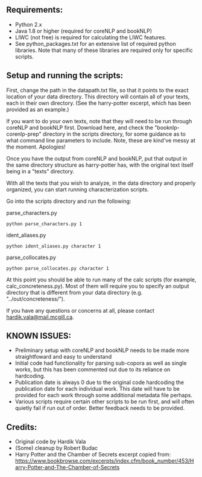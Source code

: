 Requirements:
-------
- Python 2.x
- Java 1.8 or higher (required for coreNLP and bookNLP)
- LIWC (not free) is required for calculating the LIWC features.
- See python_packages.txt for an extensive list of required python libraries.
	Note that many of these libraries are required only for specific scripts.


Setup and running the scripts:
-------
First, change the path in the datapath.txt file, so that it points to the exact location of your data directory.
This directory will contain all of your texts, each in their own directory. (See the harry-potter excerpt,
which has been provided as an example.)

If you want to do your own texts, note that they will need to be run through coreNLP and bookNLP first.
Download here, and check the "booknlp-corenlp-prep" directory in the scripts directory, for some guidance
as to what command line parameters to include. Note, these are kind've messy at the moment. Apologies!

Once you have the output from coreNLP and bookNLP, put that output in the same directory structure as
harry-potter has, with the original text itself being in a "texts" directory.

With all the texts that you wish to analyze, in the data directory and properly organized, you can start
running characterization scripts.

Go into the scripts directory and run the following:

parse_characters.py
```
python parse_characters.py 1
```
ident_aliases.py
```
python ident_aliases.py character 1
```
parse_collocates.py
```
python parse_collocates.py character 1
```

At this point you should be able to run many of the calc scripts (for example, calc_concreteness.py).
Most of them will require you to specify an output directory that is different from your data directory
(e.g. "../out/concreteness/").


If you have any questions or concerns at all, please contact hardik.vala@mail.mcgill.ca.


KNOWN ISSUES:
-------
- Preliminary setup with coreNLP and bookNLP needs to be made more straightfoward and easy to understand
- Initial code had functionality for parsing sub-copora as well as single works, but this has been commented
	out due to its reliance on hardcoding.
- Publication date is always 0 due to the original code hardcoding the publication date for each individual
	work. This date will have to be provided for each work through some additional metadata file perhaps.
- Various scripts require certain other scripts to be run first, and will often quietly fail if run out of
	order. Better feedback needs to be provided.

Credits:
-------
- Original code by Hardik Vala
- (Some) cleanup by Robert Budac
- Harry Potter and the Chamber of Secrets excerpt copied from:
https://www.bookbrowse.com/excerpts/index.cfm/book_number/453/Harry-Potter-and-The-Chamber-of-Secrets
